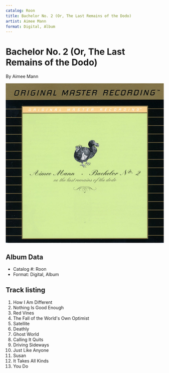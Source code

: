 ```yaml
---
catalog: Roon
title: Bachelor No. 2 (Or, The Last Remains of the Dodo)
artist: Aimee Mann
format: Digital, Album
---
```


# Bachelor No. 2 (Or, The Last Remains of the Dodo)

By Aimee Mann

![](../../assets/albumcovers/Aimee_Mann-Bachelor_No_2_Or__The_Last_Remains_of_the_Dodo.png)

## Album Data

- Catalog #: Roon
- Format: Digital, Album


## Track listing


1. How I Am Different
2. Nothing Is Good Enough
3. Red Vines
4. The Fall of the World's Own Optimist
5. Satellite
6. Deathly
7. Ghost World
8. Calling It Quits
9. Driving Sideways
10. Just Like Anyone
11. Susan
12. It Takes All Kinds
13. You Do

